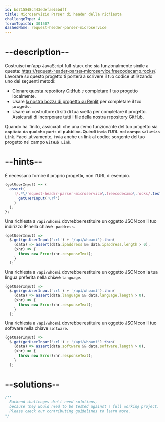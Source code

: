 ```yaml
---
id: bd7158d8c443edefaeb5bdff
title: Microservizio Parser di header della richiesta
challengeType: 4
forumTopicId: 301507
dashedName: request-header-parser-microservice
---
```


# --description--

Costruisci un'app JavaScript full-stack che sia funzionalmente simile a questa: <https://request-header-parser-microservice.freecodecamp.rocks/>. Lavorare su questo progetto ti porterà a scrivere il tuo codice utilizzando uno dei seguenti metodi:

-   Clonare [questa repository GitHub](https://github.com/freeCodeCamp/boilerplate-project-headerparser/) e completare il tuo progetto localmente.
-   Usare [la nostra bozza di progetto su Replit](https://replit.com/github/freeCodeCamp/boilerplate-project-headerparser) per completare il tuo progetto.
-   Usare un costruttore di siti di tua scelta per completare il progetto. Assicurati di incorporare tutti i file della nostra repository GitHub.

Quando hai finito, assicurati che una demo funzionante del tuo progetto sia ospitata da qualche parte di pubblico. Quindi invia l'URL nel campo `Solution Link`. Facoltativamente, invia anche un link al codice sorgente del tuo progetto nel campo `GitHub Link`.

# --hints--

È necessario fornire il proprio progetto, non l'URL di esempio.

```js
(getUserInput) => {
  assert(
    !/.*\/request-header-parser-microservice\.freecodecamp\.rocks/.test(
      getUserInput('url')
    )
  );
};
```

Una richiesta a `/api/whoami` dovrebbe restituire un oggetto JSON con il tuo indirizzo IP nella chiave `ipaddress`.

```js
(getUserInput) =>
  $.get(getUserInput('url') + '/api/whoami').then(
    (data) => assert(data.ipaddress && data.ipaddress.length > 0),
    (xhr) => {
      throw new Error(xhr.responseText);
    }
  );
```

Una richiesta a `/api/whoami` dovrebbe restituire un oggetto JSON con la tua lingua preferita nella chiave `language`.

```js
(getUserInput) =>
  $.get(getUserInput('url') + '/api/whoami').then(
    (data) => assert(data.language && data.language.length > 0),
    (xhr) => {
      throw new Error(xhr.responseText);
    }
  );
```

Una richiesta a `/api/whoami` dovrebbe restituire un oggetto JSON con il tuo software nella chiave `software`.

```js
(getUserInput) =>
  $.get(getUserInput('url') + '/api/whoami').then(
    (data) => assert(data.software && data.software.length > 0),
    (xhr) => {
      throw new Error(xhr.responseText);
    }
  );
```

# --solutions--

```js
/**
  Backend challenges don't need solutions, 
  because they would need to be tested against a full working project. 
  Please check our contributing guidelines to learn more.
*/
```
